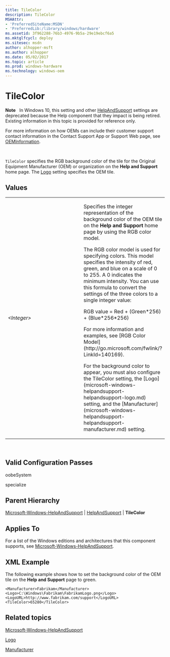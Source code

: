```yaml
---
title: TileColor
description: TileColor
MSHAttr:
- 'PreferredSiteName:MSDN'
- 'PreferredLib:/library/windows/hardware'
ms.assetid: 3f962288-76b3-4976-9b5a-29e19ebcf6a5
ms.mktglfcycl: deploy
ms.sitesec: msdn
author: alhopper-msft
ms.author: alhopper
ms.date: 05/02/2017
ms.topic: article
ms.prod: windows-hardware
ms.technology: windows-oem
---
```


# TileColor


**Note**  
In Windows 10, this setting and other [HelpAndSupport](microsoft-windows-helpandsupport-helpandsupport.md) settings are deprecated because the Help component that they impact is being retired. Existing information in this topic is provided for reference only.

For more information on how OEMs can include their customer support contact information in the Contact Support App or Support Web page, see [OEMInformation](microsoft-windows-shell-setup-oeminformation.md).

 

`TileColor` specifies the RGB background color of the tile for the Original Equipment Manufacturer (OEM) or organization on the **Help and Support** home page. The [Logo](microsoft-windows-helpandsupport-helpandsupport-logo.md) setting specifies the OEM tile.

## Values


<table>
<colgroup>
<col width="50%" />
<col width="50%" />
</colgroup>
<tbody>
<tr class="odd">
<td><p><em>&lt;Integer&gt;</em></p></td>
<td><p>Specifies the integer representation of the background color of the OEM tile on the <strong>Help and Support</strong> home page by using the RGB color model.</p>
<p>The RGB color model is used for specifying colors. This model specifies the intensity of red, green, and blue on a scale of 0 to 255. A 0 indicates the minimum intensity. You can use this formula to convert the settings of the three colors to a single integer value:</p>
<p>RGB value = Red + (Green*256) + (Blue*256*256)</p>
<p>For more information and examples, see [RGB Color Model](http://go.microsoft.com/fwlink/?LinkId=140169).</p>
<p>For the background color to appear, you must also configure the TileColor setting, the [Logo](microsoft-windows-helpandsupport-helpandsupport-logo.md) setting, and the [Manufacturer](microsoft-windows-helpandsupport-helpandsupport-manufacturer.md) setting.</p></td>
</tr>
</tbody>
</table>

 

## Valid Configuration Passes


oobeSystem

specialize

## Parent Hierarchy


[Microsoft-Windows-HelpAndSupport](microsoft-windows-helpandsupport.md) | [HelpAndSupport](microsoft-windows-helpandsupport-helpandsupport.md) | **TileColor**

## Applies To


For a list of the Windows editions and architectures that this component supports, see [Microsoft-Windows-HelpAndSupport](microsoft-windows-helpandsupport.md).

## XML Example


The following example shows how to set the background color of the OEM tile on the **Help and Support** page to green.

```
<Manufacturer>Fabrikam</Manufacturer>
<Logo>C:\Windows\Fabrikam\FabrikamLogo.png</Logo>
<LogoURL>http://www.fabrikam.com/support</LogoURL>
<TileColor>65280</TileColor>
```

## Related topics


[Microsoft-Windows-HelpAndSupport](microsoft-windows-helpandsupport.md)

[Logo](microsoft-windows-helpandsupport-helpandsupport-logo.md)

[Manufacturer](microsoft-windows-helpandsupport-helpandsupport-manufacturer.md)

 

 







